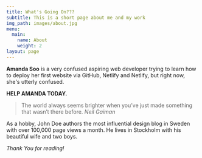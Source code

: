 ```yaml
---
title: What's Going On???
subtitle: This is a short page about me and my work
img_path: images/about.jpg
menu:
  main:
    name: About
    weight: 2
layout: page
---
```


**Amanda Soo** is a very confused aspiring web developer trying to learn how to deploy her first website via GitHub, Netlify and Netlify, but right now, she's utterly confused.

**HELP AMANDA TODAY.**

>The world always seems brighter when you’ve just made something that wasn’t there before. <cite>Neil Gaiman</cite>

As a hobby, John Doe authors the most influential design blog in Sweden with over 100,000 page views a month. He lives in Stockholm with his beautiful wife and two boys.

*Thank You for reading!*
